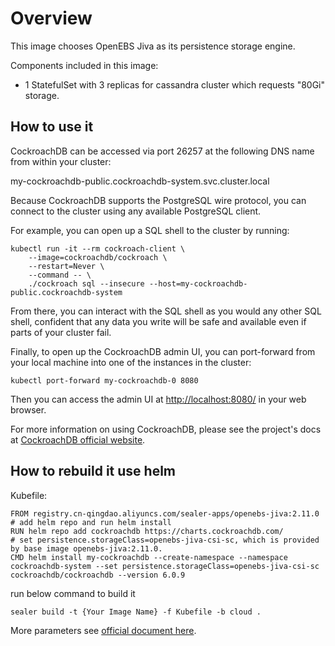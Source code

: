 # Overview

This image chooses OpenEBS Jiva as its persistence storage engine.

Components included in this image:

* 1 StatefulSet with 3 replicas for cassandra cluster which requests "80Gi" storage.

## How to use it

CockroachDB can be accessed via port 26257 at the following DNS name from within your cluster:

my-cockroachdb-public.cockroachdb-system.svc.cluster.local

Because CockroachDB supports the PostgreSQL wire protocol, you can connect to the cluster using any available PostgreSQL
client.

For example, you can open up a SQL shell to the cluster by running:

```
kubectl run -it --rm cockroach-client \
    --image=cockroachdb/cockroach \
    --restart=Never \
    --command -- \
    ./cockroach sql --insecure --host=my-cockroachdb-public.cockroachdb-system
```

From there, you can interact with the SQL shell as you would any other SQL shell, confident that any data you write will
be safe and available even if parts of your cluster fail.

Finally, to open up the CockroachDB admin UI, you can port-forward from your local machine into one of the instances in
the cluster:

```
kubectl port-forward my-cockroachdb-0 8080
```

Then you can access the admin UI at [http://localhost:8080/](http://localhost:8080/) in your web browser.

For more information on using CockroachDB, please see the project's docs at [CockroachDB official website](https://www.cockroachlabs.com/docs/).

## How to rebuild it use helm

Kubefile:

```shell
FROM registry.cn-qingdao.aliyuncs.com/sealer-apps/openebs-jiva:2.11.0
# add helm repo and run helm install
RUN helm repo add cockroachdb https://charts.cockroachdb.com/
# set persistence.storageClass=openebs-jiva-csi-sc, which is provided by base image openebs-jiva:2.11.0.
CMD helm install my-cockroachdb --create-namespace --namespace cockroachdb-system --set persistence.storageClass=openebs-jiva-csi-sc cockroachdb/cockroachdb --version 6.0.9
```

run below command to build it

```shell
sealer build -t {Your Image Name} -f Kubefile -b cloud .
```

More parameters see [official document here](https://artifacthub.io/packages/helm/cockroachdb/cockroachdb).